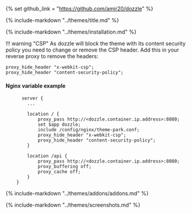 {% set github_link = "https://github.com/amir20/dozzle" %}

{% include-markdown "../themes/title.md" %}

{% include-markdown "../themes/installation.md" %}

!!! warning  "CSP"
    As dozzle will block the theme with its content security policy you need to change or remove the CSP header.
    Add this in your reverse proxy to remove the headers:

```nginx
proxy_hide_header "x-webkit-csp";
proxy_hide_header "content-security-policy";
```

#### Nginx variable example

```nginx
      server {
        ...

        location / {
            proxy_pass http://<dozzle.container.ip.address>:8080;
            set $app dozzle;
            include /config/nginx/theme-park.conf;
            proxy_hide_header "x-webkit-csp";
            proxy_hide_header "content-security-policy";
        }

        location /api {
            proxy_pass http://<dozzle.container.ip.address>:8080;
            proxy_buffering off;
            proxy_cache off;
        }
    }
```

{% include-markdown "../themes/addons/addons.md" %}

{% include-markdown "../themes/screenshots.md" %}